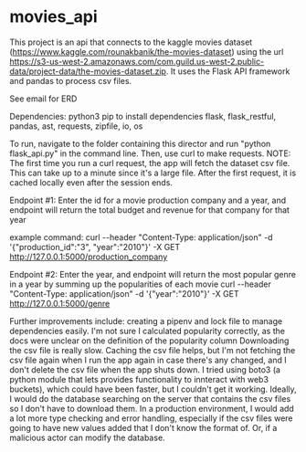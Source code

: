 # movies_api

This project is an api that connects to the kaggle movies dataset (https://www.kaggle.com/rounakbanik/the-movies-dataset) using the url
https://s3-us-west-2.amazonaws.com/com.guild.us-west-2.public-data/project-data/the-movies-dataset.zip.
It uses the Flask API framework and pandas to process csv files.

See email for ERD

Dependencies:
python3
pip to install dependencies
flask, flask_restful, pandas, ast, requests, zipfile, io, os

To run, navigate to the folder containing this director and run "python flask_api.py" in the command line.
Then, use curl to make requests.
NOTE: The first time you run a curl request, the app will fetch the dataset csv file. This can take up to a minute since it's a large file. After the first request, it is cached locally even after the session ends.

Endpoint #1: Enter the id for a movie production company and a year, and endpoint will return the total budget and revenue for that company for that year

example command: curl --header "Content-Type: application/json" -d '{"production_id":"3", "year":"2010"}' -X GET http://127.0.0.1:5000/production_company

Endpoint #2: Enter the year, and endpoint will return the most popular genre in a year by summing up the popularities of each movie
curl --header "Content-Type: application/json" -d '{"year":"2010"}' -X GET http://127.0.0.1:5000/genre


Further improvements include: creating a pipenv and lock file to manage dependencies easily.
I'm not sure I calculated popularity correctly, as the docs were unclear on the definition of the popularity column
Downloading the csv file is really slow. Caching the csv file helps, but I'm not fetching the csv file again when I run the app again in case there's any changed, and I don't delete the csv file when the app shuts down.
I tried using boto3 (a python module that lets provides functionality to innteract with web3 buckets), which could have been faster, but I couldn't get it working.
Ideally, I would do the database searching on the server that contains the csv files so I don't have to download them.
In a production environment, I would add a lot more type checking and error handling, especially if the csv files were going to have new values added that I don't know the format of. Or, if a malicious actor can modify the database.
